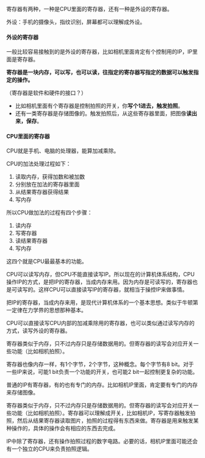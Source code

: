 寄存器有两种，一种是CPU里面的寄存器，还有一种是外设的寄存器。

外设：手机的摄像头，指纹识别，屏幕都可以理解成外设。

#### 外设的寄存器

一般比较容易接触到的是外设的寄存器，比如相机里面肯定有个控制用的IP，IP里面是寄存器。

**寄存器是一块内存，可以写，也可以读，往指定的寄存器写指定的数据可以触发指定的操作。**

（寄存器是软件和硬件的接口？）

- 比如相机里面有个寄存器是控制拍照的开关，你**写个1进去，触发拍照**。
- 还有一类寄存器是存储图像的。触发拍照后，从这些寄存器里面，把图像**读出来，保存**。

#### CPU里面的寄存器

CPU就是手机、电脑的处理器，能算加减乘除。

CPU的加法处理过程如下：

1. 读取内存，获得加数和被加数
2. 分别放在加法的寄存器里面
3. 从结果寄存器获得结果
4. 写内存

所以CPU做加法的过程有四个步骤：

1. 读内存
2. 写寄存器
3. 读结果寄存器
4. 写内存

这四个就是CPU最最基本的功能。



CPU可以读写内存，但CPU不能直接读写IP。所以现在的计算机体系结构，CPU操作IP的方式，是把IP的寄存器，当成内存来用。因为内存是可读写的，寄存器也是可读写的。这样CPU可以直接读写IP的寄存器，就相当于操控IP来做事情。

把IP的寄存器，当成内存来用，是现代计算机体系的一个基本思想。类似于牛顿第一定律在力学界的思想那种基本。

CPU可以直接读写CPU内部的加减乘除用的寄存器，也可以类似通过读写内存的方式，读写外设的寄存器。

寄存器类似于内存，只不过内存只是存储数据用的。但寄存器的读写会对应开关一些功能（比如相机拍照）。

寄存器也像内存一样，有1个字节，2个字节，这种概念。每个字节有8 bit。对于一些IP来说，可能1 bit负责一个功能的开关，也可能2 bit一起控制更复杂的功能。



普通的IP有寄存器，有的也有专门的内存。比如相机IP里面，肯定要有专门的内存来存储图像。

寄存器类似于内存，只不过内存只是存储数据用的。但寄存器的读写会对应开关一些功能（比如相机拍照）。寄存器可以理解成开关，比如相机IP，写寄存器触发拍照，然后从结果寄存器读取图片，拍照的过程得有东西来做。寄存器是用来触发某种操作的，具体的操作会有相应的东西去完成。

IP中除了寄存器，还有操作拍照过程的数字电路。必要的话，相机IP里面可能还会有一个独立的CPU来负责拍照逻辑。
